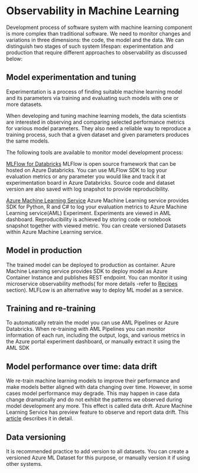 # Observability in Machine Learning  

Development process of software system with machine learning component is more complex
than traditional software. We need to monitor changes and variations in three dimensions:
the code, the model and the data.
We can distinguish two stages of such system lifespan: experimentation and production
that require  different approaches to observability as discussed below:

## Model experimentation and tuning

Experimentation is a process of finding suitable machine learning model and its parameters via training and evaluating such models with one or more datasets.

When developing and tuning machine learning models, the data scientists are interested in observing and comparing selected performance metrics for various model parameters.
They also need a reliable way to reproduce a training process, such that a given dataset and given parameters produces the same models.

The following tools are available to monitor model development process:

[MLFlow for Databricks](https://docs.microsoft.com/en-us/azure/databricks/applications/mlflow/)
MLFlow is open source framework that can be hosted on Azure Databricks. You can use MLFlow SDK to log your evaluation metrics or any parameter you would like and track it at experimentation board in Azure Databricks.
Source code and dataset version are also saved with log snapshot to provide reproducibility.

[Azure Machine Learning Service](https://ml.azure.com/)
Azure Machine Learning service provides SDK for Python, R and C#  to log your evaluation metrics to Azure Machine Learning service(AML) Experiment. Experiments are viewed in AML dashboard. Reproducibility is achieved by storing code or notebook snapshot together with viewed metric. You can create versioned Datasets within Azure Machine Learning service.

## Model in production

The trained model can be deployed to production as container. Azure Machine Learning service provides SDK to deploy model as Azure Container Instance and publishes REST endpoint. You can monitor it using microservice observability methods( for more details -refer to [Recipes](readme.md) section). MLFLow is an alternative way to deploy ML model as a service.

## Training and re-training

To automatically retrain the model you can use AML Pipelines or Azure Databricks.
When re-training with AML Pipelines you can monitor information of each run, including the output, logs, and various metrics in the Azure portal experiment dashboard, or manually extract it using the AML SDK

## Model performance over time: data drift  

We re-train machine learning models to improve their performance and make models better aligned with data changing over time. However, in some cases model performance may degrade. This may happen in case data change dramatically and do not exhibit the patterns we observed during model development any more. This effect is called data drift. Azure Machine Learning Service has preview feature to observe and report data drift.
This [article](https://docs.microsoft.com/en-us/azure/machine-learning/how-to-monitor-datasets) describes it in detail.

## Data versioning  

It is recommended practice to add version to all datasets. You can create a versioned Azure ML Dataset for this purpose, or manually version it if using other systems.
